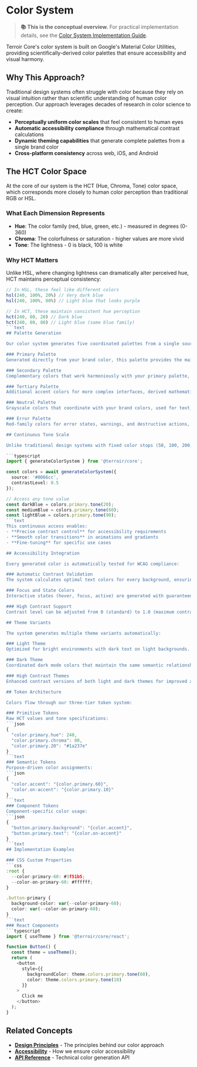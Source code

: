 # Color System

> **📚 This is the conceptual overview.** For practical implementation details, see the [Color System Implementation Guide](../guides/color-system.md).

Terroir Core's color system is built on Google's Material Color Utilities, providing scientifically-derived color palettes that ensure accessibility and visual harmony.

## Why This Approach?

Traditional design systems often struggle with color because they rely on visual intuition rather than scientific understanding of human color perception. Our approach leverages decades of research in color science to create:

- **Perceptually uniform color scales** that feel consistent to human eyes
- **Automatic accessibility compliance** through mathematical contrast calculations
- **Dynamic theming capabilities** that generate complete palettes from a single brand color
- **Cross-platform consistency** across web, iOS, and Android

## The HCT Color Space

At the core of our system is the HCT (Hue, Chroma, Tone) color space, which corresponds more closely to human color perception than traditional RGB or HSL.

### What Each Dimension Represents

- **Hue**: The color family (red, blue, green, etc.) - measured in degrees (0-360)
- **Chroma**: The colorfulness or saturation - higher values are more vivid
- **Tone**: The lightness - 0 is black, 100 is white

### Why HCT Matters

Unlike HSL, where changing lightness can dramatically alter perceived hue, HCT maintains perceptual consistency:

````typescript
// In HSL, these feel like different colors
hsl(240, 100%, 20%) // Very dark blue
hsl(240, 100%, 80%) // Light blue that looks purple

// In HCT, these maintain consistent hue perception
hct(240, 80, 20) // Dark blue
hct(240, 80, 80) // Light blue (same blue family)
```text
## Palette Generation

Our color system generates five coordinated palettes from a single source color:

### Primary Palette
Generated directly from your brand color, this palette provides the main accent colors for your interface.

### Secondary Palette
Complementary colors that work harmoniously with your primary palette, ideal for secondary actions and accents.

### Tertiary Palette
Additional accent colors for more complex interfaces, derived mathematically to ensure harmony.

### Neutral Palette
Grayscale colors that coordinate with your brand colors, used for text, backgrounds, and surfaces.

### Error Palette
Red-family colors for error states, warnings, and destructive actions, optimized for accessibility.

## Continuous Tone Scale

Unlike traditional design systems with fixed color stops (50, 100, 200, etc.), Terroir Core provides access to any tone value from 0-100:

```typescript
import { generateColorSystem } from '@terroir/core';

const colors = await generateColorSystem({
  source: '#0066cc',
  contrastLevel: 0.5
});

// Access any tone value
const darkBlue = colors.primary.tone(20);
const mediumBlue = colors.primary.tone(60);
const lightBlue = colors.primary.tone(90);
```text
This continuous access enables:
- **Precise contrast control** for accessibility requirements
- **Smooth color transitions** in animations and gradients
- **Fine-tuning** for specific use cases

## Accessibility Integration

Every generated color is automatically tested for WCAG compliance:

### Automatic Contrast Validation
The system calculates optimal text colors for every background, ensuring AA or AAA compliance based on your contrast level setting.

### Focus and State Colors
Interactive states (hover, focus, active) are generated with guaranteed contrast ratios, eliminating guesswork.

### High Contrast Support
Contrast level can be adjusted from 0 (standard) to 1.0 (maximum contrast) to support users with visual impairments.

## Theme Variants

The system generates multiple theme variants automatically:

### Light Theme
Optimized for bright environments with dark text on light backgrounds.

### Dark Theme
Coordinated dark mode colors that maintain the same semantic relationships as the light theme.

### High Contrast Themes
Enhanced contrast versions of both light and dark themes for improved accessibility.

## Token Architecture

Colors flow through our three-tier token system:

### Primitive Tokens
Raw HCT values and tone specifications:
```json
{
  "color.primary.hue": 240,
  "color.primary.chroma": 80,
  "color.primary.20": "#1a237e"
}
```text
### Semantic Tokens
Purpose-driven color assignments:
```json
{
  "color.accent": "{color.primary.60}",
  "color.on-accent": "{color.primary.10}"
}
```text
### Component Tokens
Component-specific color usage:
```json
{
  "button.primary.background": "{color.accent}",
  "button.primary.text": "{color.on-accent}"
}
```text
## Implementation Examples

### CSS Custom Properties
```css
:root {
  --color-primary-60: #3f51b5;
  --color-on-primary-60: #ffffff;
}

.button-primary {
  background-color: var(--color-primary-60);
  color: var(--color-on-primary-60);
}
```text
### React Components
```typescript
import { useTheme } from '@terroir/core/react';

function Button() {
  const theme = useTheme();
  return (
    <button
      style={{
        backgroundColor: theme.colors.primary.tone(60),
        color: theme.colors.primary.tone(10)
      }}
    >
      Click me
    </button>
  );
}
````

## Related Concepts

- **[Design Principles](./design-principles.md)** - The principles behind our color approach
- **[Accessibility](./accessibility.md)** - How we ensure color accessibility
- **[API Reference](../reference/api/functions/generateColorSystem.md)** - Technical color generation API
